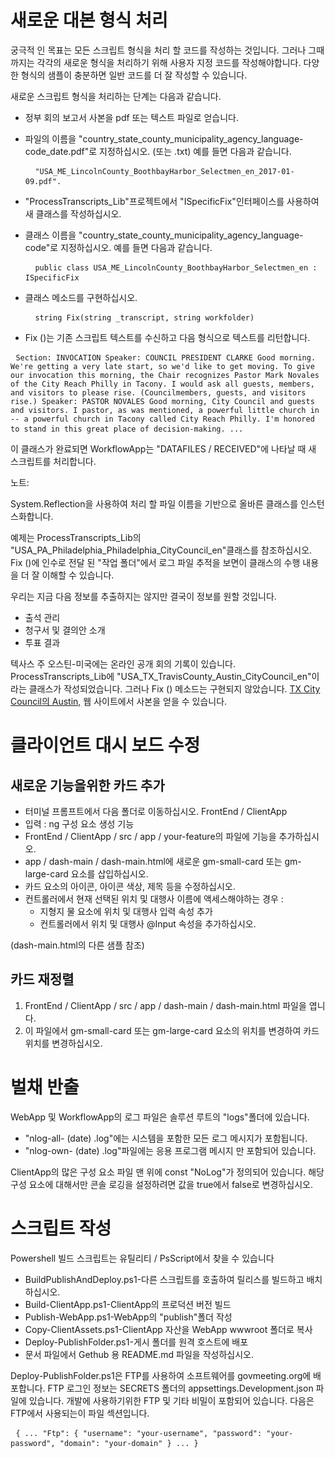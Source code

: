 <!-- Do not edit this file. It was translated by Google. -->
<h1> 새로운 대본 형식 처리 </h1>
<p> 궁극적 인 목표는 모든 스크립트 형식을 처리 할 코드를 작성하는 것입니다. 그러나 그때까지는 각각의 새로운 형식을 처리하기 위해 사용자 지정 코드를 작성해야합니다. 다양한 형식의 샘플이 충분하면 일반 코드를 더 잘 작성할 수 있습니다. </p>

<p> 새로운 스크립트 형식을 처리하는 단계는 다음과 같습니다. </p>

<ul>
<li>
<p> 정부 회의 보고서 사본을 pdf 또는 텍스트 파일로 얻습니다. </p>
</li>
<li>
<p> 파일의 이름을 "country_state_county_municipality_agency_language-code_date.pdf"로 지정하십시오. (또는 .txt) 예를 들면 다음과 같습니다. </p>
<pre> <code> "USA_ME_LincolnCounty_BoothbayHarbor_Selectmen_en_2017-01-09.pdf".</code> </pre></li>
<li>
<p> "ProcessTranscripts_Lib"프로젝트에서 "ISpecificFix"인터페이스를 사용하여 새 클래스를 작성하십시오. </p>
</li>
<li>
<p> 클래스 이름을 "country_state_county_municipality_agency_language-code"로 지정하십시오. 예를 들면 다음과 같습니다. </p>
<pre> <code> public class USA_ME_LincolnCounty_BoothbayHarbor_Selectmen_en : ISpecificFix</code> </pre></li>
<li>
<p> 클래스 메소드를 구현하십시오. </p>
<pre> <code> string Fix(string _transcript, string workfolder)</code> </pre></li>
<li>
<p> Fix ()는 기존 스크립트 텍스트를 수신하고 다음 형식으로 텍스트를 리턴합니다. </p>
</li>
</ul><pre> <code>Section: INVOCATION Speaker: COUNCIL PRESIDENT CLARKE Good morning. We&#39;re getting a very late start, so we&#39;d like to get moving. To give our invocation this morning, the Chair recognizes Pastor Mark Novales of the City Reach Philly in Tacony. I would ask all guests, members, and visitors to please rise. (Councilmembers, guests, and visitors rise.) Speaker: PASTOR NOVALES Good morning, City Council and guests and visitors. I pastor, as was mentioned, a powerful little church in -- a powerful church in Tacony called City Reach Philly. I&#39;m honored to stand in this great place of decision-making. ...</code> </pre>
<p> 이 클래스가 완료되면 WorkflowApp는 "DATAFILES / RECEIVED"에 나타날 때 새 스크립트를 처리합니다. </p>

<p> 노트: </p>

<p> System.Reflection을 사용하여 처리 할 파일 이름을 기반으로 올바른 클래스를 인스턴스화합니다. </p>

<p> 예제는 ProcessTranscripts_Lib의 "USA_PA_Philadelphia_Philadelphia_CityCouncil_en"클래스를 참조하십시오. Fix ()에 인수로 전달 된 "작업 폴더"에서 로그 파일 추적을 보면이 클래스의 수행 내용을 더 잘 이해할 수 있습니다. </p>

<p> 우리는 지금 다음 정보를 추출하지는 않지만 결국이 정보를 원할 것입니다. </p>

<ul>
<li> 출석 관리 </li>
<li> 청구서 및 결의안 소개 </li>
<li> 투표 결과 </li>
</ul>
<p> 텍사스 주 오스틴-미국에는 온라인 공개 회의 기록이 있습니다. ProcessTranscripts_Lib에 "USA_TX_TravisCounty_Austin_CityCouncil_en"이라는 클래스가 작성되었습니다. 그러나 Fix () 메소드는 구현되지 않았습니다. <a href="https://www.austintexas.gov/department/city-council/council/council_meeting_info_center.htm">TX City Council의 Austin,</a> 웹 사이트에서 사본을 얻을 수 있습니다. </p>
<h1> 클라이언트 대시 보드 수정 </h1><h2> 새로운 기능을위한 카드 추가 </h2>
<ul>
<li> 터미널 프롬프트에서 다음 폴더로 이동하십시오. FrontEnd / ClientApp </li>
<li> 입력 : ng 구성 요소 생성 기능 </li>
<li> FrontEnd / ClientApp / src / app / your-feature의 파일에 기능을 추가하십시오. </li>
<li> app / dash-main / dash-main.html에 새로운 gm-small-card 또는 gm-large-card 요소를 삽입하십시오. </li>
<li> 카드 요소의 아이콘, 아이콘 색상, 제목 등을 수정하십시오. </li>
<li> 컨트롤러에서 현재 선택된 위치 및 대행사 이름에 액세스해야하는 경우 : 
<ul>
<li> 지형지 물 요소에 위치 및 대행사 입력 속성 추가 </li>
<li> 컨트롤러에서 위치 및 대행사 @Input 속성을 추가하십시오. </li>
</ul></li>
</ul>
<p> (dash-main.html의 다른 샘플 참조) </p>
<h2> 카드 재정렬 </h2><ol>
<li> FrontEnd / ClientApp / src / app / dash-main / dash-main.html 파일을 엽니 다. </li>
<li> 이 파일에서 gm-small-card 또는 gm-large-card 요소의 위치를 변경하여 카드 위치를 변경하십시오. </li></ol><h1> 벌채 반출 </h1>
<p> WebApp 및 WorkflowApp의 로그 파일은 솔루션 루트의 "logs"폴더에 있습니다. </p>

<ul>
<li> "nlog-all- (date) .log"에는 시스템을 포함한 모든 로그 메시지가 포함됩니다. </li>
<li> "nlog-own- (date) .log"파일에는 응용 프로그램 메시지 만 포함되어 있습니다. </li>
</ul>
<p> ClientApp의 많은 구성 요소 파일 맨 위에 const "NoLog"가 정의되어 있습니다. 해당 구성 요소에 대해서만 콘솔 로깅을 설정하려면 값을 true에서 false로 변경하십시오. </p>
<h1> 스크립트 작성 </h1>
<p> Powershell 빌드 스크립트는 유틸리티 / PsScript에서 찾을 수 있습니다 </p>

<ul>
<li> BuildPublishAndDeploy.ps1-다른 스크립트를 호출하여 릴리스를 빌드하고 배치하십시오. </li>
<li> Build-ClientApp.ps1-ClientApp의 프로덕션 버전 빌드 </li>
<li> Publish-WebApp.ps1-WebApp의 "publish"폴더 작성 </li>
<li> Copy-ClientAssets.ps1-ClientApp 자산을 WebApp wwwroot 폴더로 복사 </li>
<li> Deploy-PublishFolder.ps1-게시 폴더를 원격 호스트에 배포 </li>
<li> 문서 파일에서 Gethub 용 README.md 파일을 작성하십시오. </li>
</ul>
<p> Deploy-PublishFolder.ps1은 FTP를 사용하여 소프트웨어를 govmeeting.org에 배포합니다. FTP 로그인 정보는 SECRETS 폴더의 appsettings.Development.json 파일에 있습니다. 개발에 사용하기위한 FTP 및 기타 비밀이 포함되어 있습니다. 다음은 FTP에서 사용되는이 파일 섹션입니다. </p>
<pre> <code>{ ... "Ftp": { "username": "your-username", "password": "your-password", "domain": "your-domain" } ... }</code> </pre>